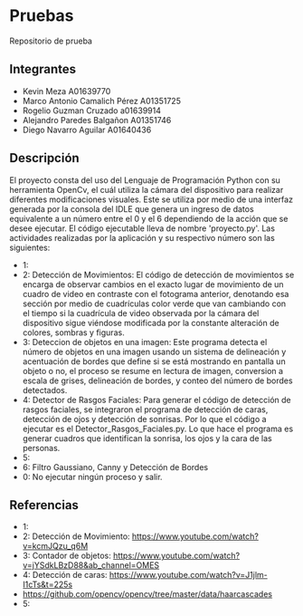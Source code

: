 # Pruebas
Repositorio de prueba
## Integrantes
- Kevin Meza A01639770
- Marco Antonio Camalich Pérez A01351725
- Rogelio Guzman Cruzado a01639914
- Alejandro Paredes Balgañon A01351746
- Diego Navarro Aguilar A01640436
## Descripción
El proyecto consta del uso del Lenguaje de Programación Python con su herramienta OpenCv, el cuál utiliza la cámara del dispositivo para realizar diferentes modificaciones visuales. Este se utiliza por medio de una interfaz generada por la consola del IDLE que genera un ingreso de datos equivalente a un número entre el 0 y el 6 dependiendo de la acción que se desee ejecutar. El código ejecutable lleva de nombre 'proyecto.py'. Las actividades realizadas por la aplicación y su respectivo número son las siguientes:
- 1:
- 2: Detección de Movimientos: El código de detección de movimientos se encarga de observar cambios en el exacto lugar de movimiento de un cuadro de video en contraste con el fotograma anterior, denotando esa sección por medio de cuadrículas color verde que van cambiando con el tiempo si la cuadrícula de video observada por la cámara del dispositivo sigue viéndose modificada por la constante alteración de colores, sombras y figuras.
- 3: Deteccion de objetos en una imagen: Este programa detecta el número de objetos en una imagen usando un sistema de delineación y acentuación de bordes que define si se está mostrando en pantalla un objeto o no, el proceso se resume en lectura de imagen, conversion a escala de grises, delineación de bordes, y conteo del número de bordes detectados.
- 4: Detector de Rasgos Faciales: Para generar el código de detección de rasgos faciales, se integraron el programa de detección de caras, detección de ojos y detección de sonrisas. Por lo que el código a ejecutar es el Detector_Rasgos_Faciales.py. Lo que hace el programa es generar cuadros que identifican la sonrisa, los ojos y la cara de las personas.
- 5: 
- 6: Filtro Gaussiano, Canny y Detección de Bordes
- 0: No ejecutar ningún proceso y salir.
## Referencias
- 1: 
- 2: Detección de Movimiento: https://www.youtube.com/watch?v=kcmJQzu_q6M
- 3: Contador de objetos: https://www.youtube.com/watch?v=jYSdkLBzD88&ab_channel=OMES
- 4: Detección de caras: https://www.youtube.com/watch?v=J1jlm-I1cTs&t=225s
- https://github.com/opencv/opencv/tree/master/data/haarcascades
- 5: 

